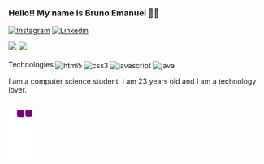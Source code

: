 
### Hello!! My name is Bruno Emanuel 🤚🏿

[![Instagram](https://img.shields.io/badge/Instagram-E4405F?style=for-the-badge&logo=instagram&logoColor=white)](https://www.instagram.com/bruno_emanuel77/)
[![Linkedin](https://img.shields.io/badge/LinkedIn-0077B5?style=for-the-badge&logo=linkedin&logoColor=white)](https://www.linkedin.com/in/bruno-emanuel-benjamin-957789207/)

<div>
<img height ="180em" src="https://github-readme-stats.vercel.app/api?username=devBrunoEmanuel&show_icons=true&theme=dracula"/>
<img height ="180em" src ="https://github-readme-stats.vercel.app/api/top-langs/?username=devBrunoEmanuel&layout=compact&langs_count=7&theme=dracula">
</div>
Technologies

<div style ="display: inline-block"><br/>
    <img align="center" alt="html5" src="https://img.shields.io/badge/HTML5-E34F26?style=for-the-badge&logo=html5&logoColor=white"/>
    <img align="center" alt="css3" src="https://img.shields.io/badge/CSS3-1572B6?style=for-the-badge&logo=css3&logoColor=white"/>
    <img align="center" alt="javascript" src="https://img.shields.io/badge/JavaScript-323330?style=for-the-badge&logo=javascript&logoColor=F7DF1E"/>
    <img align="center" alt="java" src="https://img.shields.io/badge/Java-ED8B00?style=for-the-badge&logo=java&logoColor=white"/>   

</div><br/>

I am a computer science student, I am 23 years old and I am a technology lover.

![snake gif](https://github.com/devBrunoEmanuel/devBrunoEmanuel/blob/output/github-contribution-grid-snake.gif)
